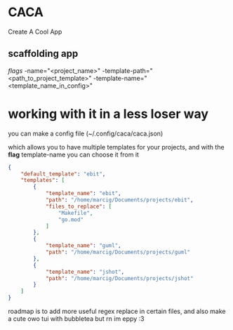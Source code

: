 # CACA

Create 
A 
Cool 
App

## scaffolding app

*flags*
-name="<project_name>"
-template-path="<path_to_project_template>"
-template-name="<template_name_in_config>"

# working with it in a less loser way

you can make a config file (~/.config/caca/caca.json)

which allows you to have multiple templates for your projects, and with the **flag** template-name you can choose it from it


```json
{
	"default_template": "ebit",
	"templates": [
		{
			"template_name": "ebit",
			"path": "/home/marcig/Documents/projects/ebit",
			"files_to_replace": [
				"Makefile",
				"go.mod"
			]
		},
		{
			"template_name": "guml",
			"path": "/home/marcig/Documents/projects/guml"
		},
		{
			"template_name": "jshot",
			"path": "/home/marcig/Documents/projects/jshot"
		}
	]
}
```

roadmap is to add more useful regex replace in certain files, and also make a cute owo tui with bubbletea but rn im eppy :3

